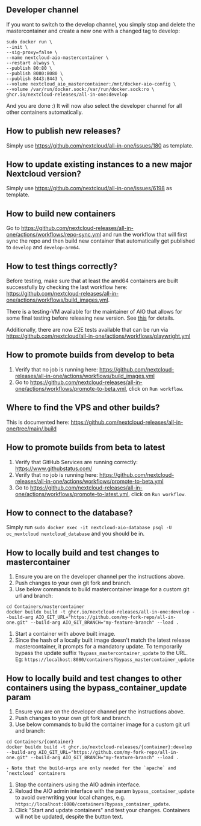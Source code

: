 ## Developer channel
If you want to switch to the develop channel, you simply stop and delete the mastercontainer and create a new one with a changed tag to develop:
```shell
sudo docker run \
--init \
--sig-proxy=false \
--name nextcloud-aio-mastercontainer \
--restart always \
--publish 80:80 \
--publish 8080:8080 \
--publish 8443:8443 \
--volume nextcloud_aio_mastercontainer:/mnt/docker-aio-config \
--volume /var/run/docker.sock:/var/run/docker.sock:ro \
ghcr.io/nextcloud-releases/all-in-one:develop
```
And you are done :)
It will now also select the developer channel for all other containers automatically.

## How to publish new releases?
Simply use https://github.com/nextcloud/all-in-one/issues/180 as template.

## How to update existing instances to a new major Nextcloud version?
Simply use https://github.com/nextcloud/all-in-one/issues/6198 as template.

## How to build new containers
Go to https://github.com/nextcloud-releases/all-in-one/actions/workflows/repo-sync.yml and run the workflow that will first sync the repo and then build new container that automatically get published to `develop` and `develop-arm64`.

## How to test things correctly?
Before testing, make sure that at least the amd64 containers are built successfully by checking the last workflow here: https://github.com/nextcloud-releases/all-in-one/actions/workflows/build_images.yml.

There is a testing-VM available for the maintainer of AIO that allows for some final testing before releasing new version. See [this](https://cloud.nextcloud.com/apps/collectives/Nextcloud%20Handbook/Technical/AIO%20testing%20VM?fileId=6350152) for details.

Additionally, there are now E2E tests available that can be run via https://github.com/nextcloud/all-in-one/actions/workflows/playwright.yml

## How to promote builds from develop to beta
1. Verify that no job is running here: https://github.com/nextcloud-releases/all-in-one/actions/workflows/build_images.yml
2. Go to https://github.com/nextcloud-releases/all-in-one/actions/workflows/promote-to-beta.yml, click on `Run workflow`.

## Where to find the VPS and other builds?
This is documented here: https://github.com/nextcloud-releases/all-in-one/tree/main/.build

## How to promote builds from beta to latest

1. Verify that GitHub Services are running correctly: https://www.githubstatus.com/
1. Verify that no job is running here: https://github.com/nextcloud-releases/all-in-one/actions/workflows/promote-to-beta.yml
1. Go to https://github.com/nextcloud-releases/all-in-one/actions/workflows/promote-to-latest.yml, click on `Run workflow`.

## How to connect to the database?
Simply run `sudo docker exec -it nextcloud-aio-database psql -U oc_nextcloud nextcloud_database` and you should be in.

## How to locally build and test changes to mastercontainer
1. Ensure you are on the developer channel per the instructions above.
1. Push changes to your own git fork and branch.
1. Use below commands to build mastercontainer image for a custom git url and branch:
```
cd Containers/mastercontainer
docker buildx build -t ghcr.io/nextcloud-releases/all-in-one:develop --build-arg AIO_GIT_URL="https://github.com/my-fork-repo/all-in-one.git" --build-arg AIO_GIT_BRANCH="my-feature-branch" --load .
```
1. Start a container with above built image.
1. Since the hash of a locally built image doesn't match the latest release mastercontainer, it prompts for a mandatory update. To temporarily bypass the update suffix `?bypass_mastercontainer_update` to the URL. Eg: `https://localhost:8080/containers?bypass_mastercontainer_update`

## How to locally build and test changes to other containers using the bypass_container_update param
1. Ensure you are on the developer channel per the instructions above.
1. Push changes to your own git fork and branch.
1. Use below commands to build the container image for a custom git url and branch:
```
cd Containers/{container}
docker buildx build -t ghcr.io/nextcloud-releases/{container}:develop --build-arg AIO_GIT_URL="https://github.com/my-fork-repo/all-in-one.git" --build-arg AIO_GIT_BRANCH="my-feature-branch" --load .
```
    - Note that the build-args are only needed for the `apache` and `nextcloud` containers
1. Stop the containers using the AIO admin interface.
1. Reload the AIO admin interface with the param `bypass_container_update` to avoid overwriting your local changes, e.g. `https://localhost:8080/containers?bypass_container_update`.
1. Click "Start and update containers" and test your changes. Containers will not be updated, despite the button text.
